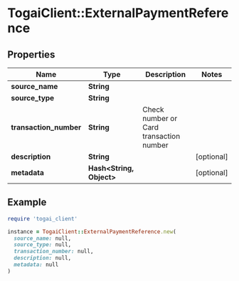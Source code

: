 # TogaiClient::ExternalPaymentReference

## Properties

| Name | Type | Description | Notes |
| ---- | ---- | ----------- | ----- |
| **source_name** | **String** |  |  |
| **source_type** | **String** |  |  |
| **transaction_number** | **String** | Check number or Card transaction number |  |
| **description** | **String** |  | [optional] |
| **metadata** | **Hash&lt;String, Object&gt;** |  | [optional] |

## Example

```ruby
require 'togai_client'

instance = TogaiClient::ExternalPaymentReference.new(
  source_name: null,
  source_type: null,
  transaction_number: null,
  description: null,
  metadata: null
)
```

